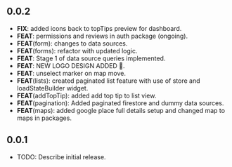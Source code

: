 ## 0.0.2

 - **FIX**: added icons back to topTips preview for dashboard.
 - **FEAT**: permissions and reviews in auth package (ongoing).
 - **FEAT**(form): changes to data sources.
 - **FEAT**(forms): refactor with updated logic.
 - **FEAT**: Stage 1 of data source queries implemented.
 - **FEAT**: NEW LOGO DESIGN ADDED 🤩.
 - **FEAT**: unselect marker on map move.
 - **FEAT**(lists): created paginated list feature with use of store and loadStateBuilder widget.
 - **FEAT**(addTopTip): added add top tip to list view.
 - **FEAT**(pagination): Added paginated firestore and dummy data sources.
 - **FEAT**(maps): added google place full details setup and changed map to maps in packages.

## 0.0.1

* TODO: Describe initial release.
